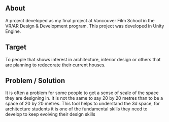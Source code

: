 ## About
A project developed as my final project at Vancouver Film School in the VR/AR Design & Development program.
This project was developed in Unity Engine.

## Target
To people that shows interest in architecture, interior design or others that are planning to redecorate their current houses.

## Problem / Solution
It is often a problem for some people to get a sense of scale of the space they are designing in. It is not the same to say 20 by 20 metres than to be a space of 20 by 20 metres. This tool helps to understand the 3d space, for architecture students it is one of the fundamental skills they need to develop to keep evolving their design skills